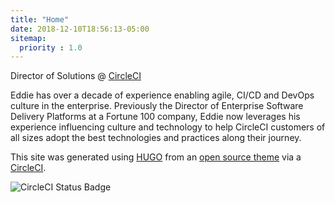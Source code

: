 ```yaml
---
title: "Home"
date: 2018-12-10T18:56:13-05:00
sitemap:
  priority : 1.0
---
```

Director of Solutions @ [CircleCI](https://circleci.com)

Eddie has over a decade of experience enabling agile, CI/CD and DevOps culture in the enterprise.  Previously the Director of Enterprise Software Delivery Platforms at a Fortune 100 company, Eddie now leverages his experience influencing culture and technology to help CircleCI customers of all sizes adopt the best technologies and practices along their journey.

This site was generated using [HUGO](https://gohugo.io/) from an [open source theme](https://github.com/eddiewebb/json-resume) via a [CircleCI](https://circleci.com/gh/eddiewebb/json-resume).

![CircleCI Status Badge](https://circleci.com/gh/eddiewebb/json-resume.svg?style=svg)
